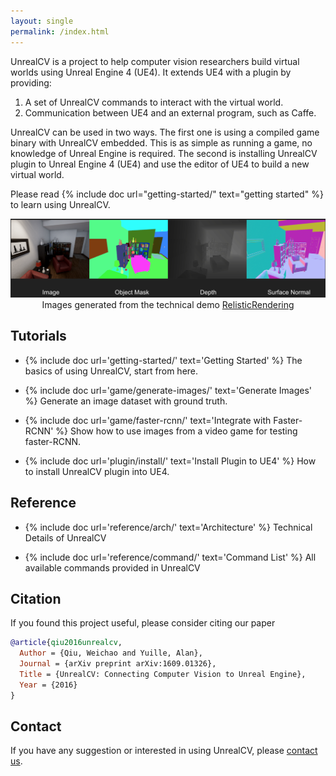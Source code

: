 ```yaml
---
layout: single
permalink: /index.html
---
```

<!-- # UnrealCV -->

UnrealCV is a project to help computer vision researchers build virtual worlds using Unreal Engine 4 (UE4). It extends UE4 with a plugin by providing:

1. A set of UnrealCV commands to interact with the virtual world.
2. Communication between UE4 and an external program, such as Caffe.

UnrealCV can be used in two ways. The first one is using a compiled game binary with UnrealCV embedded. This is as simple as running a game, no knowledge of Unreal Engine is required. The second is installing UnrealCV plugin to Unreal Engine 4 (UE4) and use the editor of UE4 to build a new virtual world.

Please read {% include doc url="getting-started/" text="getting started" %} to learn using UnrealCV.

<center>
  <img src="images/homepage_teaser.png" alt="annotation"/>
  Images generated from the technical demo <a href="reference/model_zoo.html#realistic_rendering">RelisticRendering</a><br>
</center>

## Tutorials

- {% include doc url='getting-started/' text='Getting Started' %}
  The basics of using UnrealCV, start from here.
<!-- [Getting Started](tutorial/getting_started.html) -->

- {% include doc url='game/generate-images/' text='Generate Images' %}
  Generate an image dataset with ground truth.

- {% include doc url='game/faster-rcnn/' text='Integrate with Faster-RCNN' %}
  Show how to use images from a video game for testing faster-RCNN.
<!-- [Integrate with Faster-RCNN](https://unrealcv.readthedocs.io/page/game/faster-rcnn/) -->

- {% include doc url='plugin/install/' text='Install Plugin to UE4' %}
  How to install UnrealCV plugin into UE4.
<!-- [Install Plugin to UE4](tutorial/plugin.html) -->

## Reference

- {% include doc url='reference/arch/' text='Architecture' %}
  Technical Details of UnrealCV

- {% include doc url='reference/command/' text='Command List' %}
  All available commands provided in UnrealCV

## Citation

If you found this project useful, please consider citing our paper

```bibtex
@article{qiu2016unrealcv,
  Author = {Qiu, Weichao and Yuille, Alan},
  Journal = {arXiv preprint arXiv:1609.01326},
  Title = {UnrealCV: Connecting Computer Vision to Unreal Engine},
  Year = {2016}
}
```

## Contact
If you have any suggestion or interested in using UnrealCV, please [contact us](contact.html).
